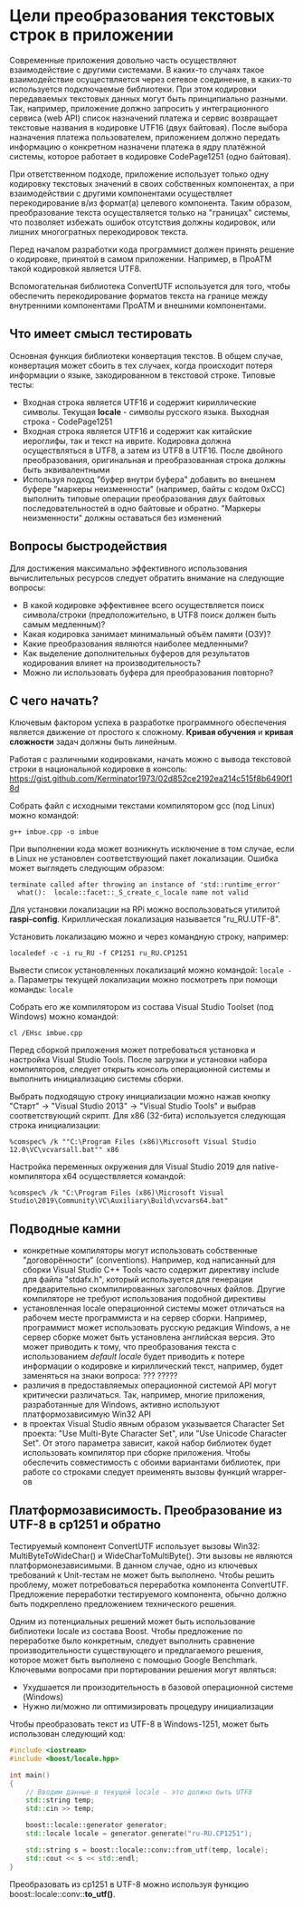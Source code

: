 # Цели преобразования текстовых строк в приложении

Современные приложения довольно часть осуществляют взаимодействие с другими системами. В каких-то случаях такое взаимодействие осуществляется через сетевое соединение, в каких-то используется подключаемые библиотеки. При этом кодировки передаваемых текстовых данных могут быть принципиально разными. Так, например, приложение должно запросить у интеграционного сервиса (web API) список назначений платежа и сервис возвращает текстовые названия в кодировке UTF16 (двух байтовая). После выбора назначения платежа пользователем, приложением должно передать информацию о конкретном назначени платежа в ядру платёжной системы, которое работает в кодировке CodePage1251 (одно байтовая).

При ответственном подходе, приложение использует только одну кодировку текстовых значений в своих собственных компонентах, а при взаимодействии с другими компонентами осуществляет перекодирование в/из формат(а) целевого компонента. Таким образом, преобразование текста осуществляется только на "границах" системы, что позволяет избежать ошибок отсутствия должны кодировок, или лишних многогратных перекодировок текста.

Перед началом разработки кода программист должен принять решение о кодировке, принятой в самом приложении. Например, в ПроАТМ такой кодировкой является UTF8.

Вспомогательная библиотека ConvertUTF используется для того, чтобы обеспечить перекодирование форматов текста на границе между внутренними компонентами ПроАТМ и внешними компонентами.

## Что имеет смысл тестировать

Основная функция библиотеки конвертация текстов. В общем случае, конвертация может сбоить в тех случаех, когда происходит потеря информации о языке, закодированном в текстовой строке. Типовые тесты:

- Входная строка является UTF16 и содержит кириллические символы. Текущая **locale** - символы русского языка. Выходная строка - CodePage1251
- Входная строка является UTF16 и содержит как китайские иероглифы, так и текст на иврите. Кодировка должна осуществляться в UTF8, а затем из UTF8 в UTF16. После двойного преобразования, оригинальная и преобразованная строка должны быть эквивалентными
- Используя подход "буфер внутри буфера" добавить во внешнем буфере "маркеры неизменности" (например, байты с кодом 0xCC) выполнить типовые операции преобразования двух байтовых последовательностей в одно байтовые и обратно. "Маркеры неизменности" должны оставаться без изменений

## Вопросы быстродействия

Для достижения максимально эффективного использования вычислительных ресурсов следует обратить внимание на следующие вопросы:

- В какой кодировке эффективнее всего осуществляется поиск символа/строки (предположительно, в UTF8 поиск должен быть самым медленным)?
- Какая кодировка занимает минимальный объём памяти (ОЗУ)?
- Какие преобразования являются наиболее медленными?
- Как выделение дополнительных буферов для результатов кодирования влияет на производительность?
- Можно ли использовать буфера для преобразования повторно?

## С чего начать?

Ключевым фактором успеха в разработке программного обеспечения является движение от простого к сложному. **Кривая обучения** и **кривая сложности** задач должны быть линейным.

Работая с различными кодировками, начать можно с вывода текстовой строки в национальной кодировке в консоль: https://gist.github.com/Kerminator1973/02d852ce2192ea214c515f8b6490f18d

Собрать файл с исходными текстами компилятором gcc (под Linux) можно командой:

```
g++ imbue.cpp -o imbue
```

При выполнении кода может возникнуть исключение в том случае, если в Linux не установлен соответствующий пакет локализации. Ошибка может выглядеть следующим образом:

```
terminate called after throwing an instance of 'std::runtime_error'
  what():  locale::facet::_S_create_c_locale name not valid
```

Для установки локализации на RPi можно воспользоваться утилитой **raspi-config**. Кириллическая локализация называется "ru_RU.UTF-8".

Установить локализацию можно и через командную строку, например:

```
localedef -c -i ru_RU -f CP1251 ru_RU.CP1251
```

Вывести список установленных локализаций можно командой: `locale -a`. Параметры текущей локализации можно посмотреть при помощи команды: `locale`

Собрать его же компилятором из состава Visual Studio Toolset (под Windows) можно командой:

```
cl /EHsc imbue.cpp
```

Перед сборкой приложения может потребоваться установка и настройка Visual Studio Tools. После загрузки и установки набора компиляторов, следует открыть консоль операционной системы и выполнить инициализацию системы сборки. 

Выбрать подходящую строку инициализации можно нажав кнопку "Старт" -> "Visual Studio 2013" -> "Visual Studio Tools" и выбрав соответствующий скрипт. Для x86 (32-бита) используется следующая строка инициализации:

```
%comspec% /k ""C:\Program Files (x86)\Microsoft Visual Studio 12.0\VC\vcvarsall.bat"" x86
```

Настройка переменных окружения для Visual Studio 2019 для native-компилятора x64 осуществляется командой:

```
%comspec% /k "C:\Program Files (x86)\Microsoft Visual Studio\2019\Community\VC\Auxiliary\Build\vcvars64.bat"
```

## Подводные камни

- конкретные компиляторы могут использовать собственные "договорённости" (conventions). Например, код написанный для сборки Visual Studio C++ Tools часто содержит директиву include для файла "stdafx.h", который используется для генерации предварительно скомпилированных заголовочных файлов. Другие компиляторе не требуют использования подобной директивы
- установленная locale операционной системы может отличаться на рабочем месте программиста и на сервер сборки. Например, программист может использовать русскую редакция Windows, а не сервер сборке может быть установлена английская версия. Это может приводить к тому, что преобразования текста с использованием _default locale_ будет приводить к потере информации о кодировке и кириллический текст, например, будет заменяться на знаки вопроса: ??? ?????
- различия в предоставляемых операционной системой API могут критически различаться. Так, например, многие приложения, разработанные для Windows, активно используют платформозависимую Win32 API
- в проектах Visual Studio явным образом указывается Character Set проекта: "Use Multi-Byte Character Set", или "Use Unicode Character Set". От этого параметра зависит, какой набор библиотек будет использовать компилятор при сборке приложения. Чтобы обеспечить совместимость с обоими вариантами библиотек, при работе со строками следует преименять вызовы функций wrapper-ов

## Платформозависимость. Преобразование из UTF-8 в cp1251 и обратно

Тестируемый компонент ConvertUTF использует вызовы Win32: MultiByteToWideChar() и WideCharToMultiByte(). Эти вызовы не являются платформонезависимыми. В данном случае, одно из ключевых требований к Unit-тестам не может быть выполнено. Чтобы решить проблему, может потребоваться переработка компонента ConvertUTF. Предложение переработки тестируемого компонента, обычно должно быть подкреплено предложением технического решения.

Одним из потенциальных решений может быть использование библиотеки locale из состава Boost. Чтобы предложение по переработке было конкретным, следует выполнить сравнение производительности существующего и предлагаемого решения, которое может быть выполнено с помощью Google Benchmark. Ключевыми вопросами при портировании решения могут являться:

- Ухудшается ли произодительность в базовой операционной системе (Windows)
- Нужно ли/можно ли оптимизировать процедуру инициализации

Чтобы преобразовать текст из UTF-8 в Windows-1251, может быть использован следующий код:

```cpp
#include <iostream>
#include <boost/locale.hpp>

int main()
{
    // Вводим данные в текущей locale - это должно быть UTF8
    std::string temp;
    std::cin >> temp;

    boost::locale::generator generator;
    std::locale locale = generator.generate("ru-RU.CP1251");

    std::string s = boost::locale::conv::from_utf(temp, locale);
    std::cout << s << std::endl;
}
```

Преобразовать из cp1251 в UTF-8 можно используя функцию boost::locale::conv::**to_utf()**.
